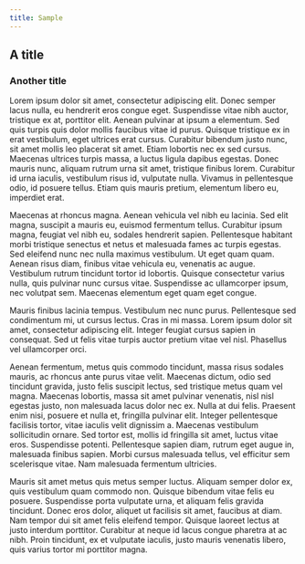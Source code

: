 ```yaml
---
title: Sample
---
```


## A title

### Another title

Lorem ipsum dolor sit amet, consectetur adipiscing elit. Donec semper lacus nulla, eu hendrerit eros congue eget. Suspendisse vitae nibh auctor, tristique ex at, porttitor elit. Aenean pulvinar at ipsum a elementum. Sed quis turpis quis dolor mollis faucibus vitae id purus. Quisque tristique ex in erat vestibulum, eget ultrices erat cursus. Curabitur bibendum justo nunc, sit amet mollis leo placerat sit amet. Etiam lobortis nec ex sed cursus. Maecenas ultrices turpis massa, a luctus ligula dapibus egestas. Donec mauris nunc, aliquam rutrum urna sit amet, tristique finibus lorem. Curabitur id urna iaculis, vestibulum risus id, vulputate nulla. Vivamus in pellentesque odio, id posuere tellus. Etiam quis mauris pretium, elementum libero eu, imperdiet erat.

Maecenas at rhoncus magna. Aenean vehicula vel nibh eu lacinia. Sed elit magna, suscipit a mauris eu, euismod fermentum tellus. Curabitur ipsum magna, feugiat vel nibh eu, sodales hendrerit sapien. Pellentesque habitant morbi tristique senectus et netus et malesuada fames ac turpis egestas. Sed eleifend nunc nec nulla maximus vestibulum. Ut eget quam quam. Aenean risus diam, finibus vitae vehicula eu, venenatis ac augue. Vestibulum rutrum tincidunt tortor id lobortis. Quisque consectetur varius nulla, quis pulvinar nunc cursus vitae. Suspendisse ac ullamcorper ipsum, nec volutpat sem. Maecenas elementum eget quam eget congue.

Mauris finibus lacinia tempus. Vestibulum nec nunc purus. Pellentesque sed condimentum mi, ut cursus lectus. Cras in mi massa. Lorem ipsum dolor sit amet, consectetur adipiscing elit. Integer feugiat cursus sapien in consequat. Sed ut felis vitae turpis auctor pretium vitae vel nisl. Phasellus vel ullamcorper orci.

Aenean fermentum, metus quis commodo tincidunt, massa risus sodales mauris, ac rhoncus ante purus vitae velit. Maecenas dictum, odio sed tincidunt gravida, justo felis suscipit lectus, sed tristique metus quam vel magna. Maecenas lobortis, massa sit amet pulvinar venenatis, nisl nisl egestas justo, non malesuada lacus dolor nec ex. Nulla at dui felis. Praesent enim nisi, posuere et nulla et, fringilla pulvinar elit. Integer pellentesque facilisis tortor, vitae iaculis velit dignissim a. Maecenas vestibulum sollicitudin ornare. Sed tortor est, mollis id fringilla sit amet, luctus vitae eros. Suspendisse potenti. Pellentesque sapien diam, rutrum eget augue in, malesuada finibus sapien. Morbi cursus malesuada tellus, vel efficitur sem scelerisque vitae. Nam malesuada fermentum ultricies.

Mauris sit amet metus quis metus semper luctus. Aliquam semper dolor ex, quis vestibulum quam commodo non. Quisque bibendum vitae felis eu posuere. Suspendisse porta vulputate urna, et aliquam felis gravida tincidunt. Donec eros dolor, aliquet ut facilisis sit amet, faucibus at diam. Nam tempor dui sit amet felis eleifend tempor. Quisque laoreet lectus at justo interdum porttitor. Curabitur at neque id lacus congue pharetra at ac nibh. Proin tincidunt, ex et vulputate iaculis, justo mauris venenatis libero, quis varius tortor mi porttitor magna.
